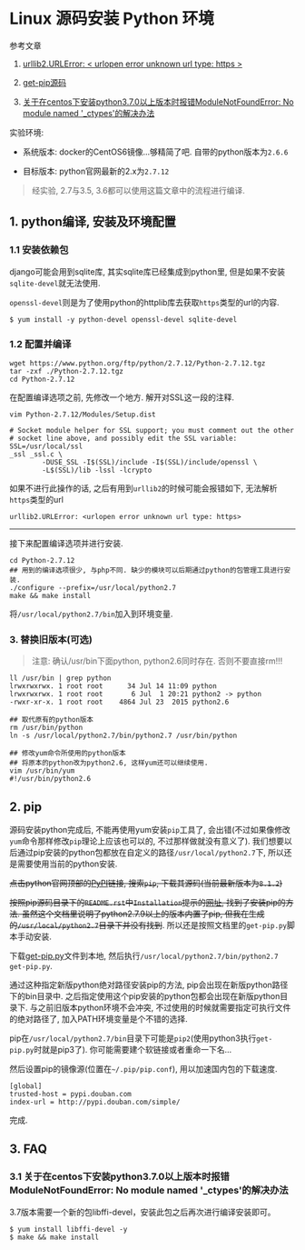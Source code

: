 # Linux 源码安装 Python 环境

<!-- <!tags!>: <!源码安装!> -->

<!-- <!key!>: eSy'39Nmarrypjlo -->

参考文章

1. [urllib2.URLError: < urlopen error unknown url type: https >](http://blog.csdn.net/hewy0526/article/details/9202523)

2. [get-pip源码](https://bootstrap.pypa.io/get-pip.py)

3. [关于在centos下安装python3.7.0以上版本时报错ModuleNotFoundError: No module named '_ctypes'的解决办法](https://blog.csdn.net/qq_36416904/article/details/79316972)

实验环境:

- 系统版本: docker的CentOS6镜像...够精简了吧. 自带的python版本为`2.6.6`

- 目标版本: python官网最新的2.x为`2.7.12`

> 经实验, 2.7与3.5, 3.6都可以使用这篇文章中的流程进行编译.

## 1. python编译, 安装及环境配置

### 1.1 安装依赖包

django可能会用到sqlite库, 其实sqlite库已经集成到python里, 但是如果不安装`sqlite-devel`就无法使用. 

`openssl-devel`则是为了使用python的httplib库去获取`https`类型的url的内容.

```
$ yum install -y python-devel openssl-devel sqlite-devel
```

### 1.2 配置并编译

```shell
wget https://www.python.org/ftp/python/2.7.12/Python-2.7.12.tgz
tar -zxf ./Python-2.7.12.tgz
cd Python-2.7.12
```

在配置编译选项之前, 先修改一个地方. 解开对SSL这一段的注释.

```shell
vim Python-2.7.12/Modules/Setup.dist

# Socket module helper for SSL support; you must comment out the other
# socket line above, and possibly edit the SSL variable:
SSL=/usr/local/ssl
_ssl _ssl.c \
        -DUSE_SSL -I$(SSL)/include -I$(SSL)/include/openssl \
        -L$(SSL)/lib -lssl -lcrypto

```

如果不进行此操作的话, 之后有用到`urllib2`的时候可能会报错如下, 无法解析`https`类型的url

```
urllib2.URLError: <urlopen error unknown url type: https>
```

------

接下来配置编译选项并进行安装.

```
cd Python-2.7.12
## 用到的编译选项很少, 与php不同. 缺少的模块可以后期通过python的包管理工具进行安装.
./configure --prefix=/usr/local/python2.7
make && make install
```

将`/usr/local/python2.7/bin`加入到环境变量.

### 3. 替换旧版本(可选)

> 注意: 确认/usr/bin下面python, python2.6同时存在. 否则不要直接rm!!!

```
ll /usr/bin | grep python
lrwxrwxrwx. 1 root root      34 Jul 14 11:09 python
lrwxrwxrwx. 1 root root       6 Jul  1 20:21 python2 -> python
-rwxr-xr-x. 1 root root    4864 Jul 23  2015 python2.6

## 取代原有的python版本
rm /usr/bin/python
ln -s /usr/local/python2.7/bin/python2.7 /usr/bin/python

## 修改yum命令所使用的python版本
## 将原本的python改为python2.6, 这样yum还可以继续使用.
vim /usr/bin/yum
#!/usr/bin/python2.6
```

## 2. pip

源码安装python完成后, 不能再使用yum安装`pip`工具了, 会出错(不过如果像修改`yum`命令那样修改`pip`理论上应该也可以的, 不过那样做就没有意义了). 我们想要以后通过pip安装的python包都放在自定义的路径`/usr/local/python2.7`下, 所以还是需要使用当前的python安装.

~~点击python官网顶部的[PyPI](https://pypi.python.org/pypi)链接, 搜索`pip`, 下载其源码(当前最新版本为`8.1.2`)~~

~~按照pip源码目录下的`README.rst`中`Installation`提示的[网址](https://pip.pypa.io/en/stable/installing/), 找到了安装pip的方法. 虽然这个文档里说明了python2.7.9以上的版本内置了pip, 但我在生成的`/usr/local/python2.7`目录下并没有找到~~. 所以还是按照文档里的`get-pip.py`脚本手动安装.

下载[get-pip.py](https://bootstrap.pypa.io/get-pip.py)文件到本地, 然后执行`/usr/local/python2.7/bin/python2.7 get-pip.py`.

通过这种指定新版python绝对路径安装pip的方法, pip会出现在新版python路径下的bin目录中. 之后指定使用这个pip安装的python包都会出现在新版python目录下. 与之前旧版本python环境不会冲突, 不过使用的时候就需要指定可执行文件的绝对路径了, 加入PATH环境变量是个不错的选择.

pip在`/usr/local/python2.7/bin`目录下可能是`pip2`(使用python3执行`get-pip.py`时就是pip3了). 你可能需要建个软链接或者重命一下名...

然后设置pip的镜像源(位置在`~/.pip/pip.conf`), 用以加速国内包的下载速度.

```
[global]
trusted-host = pypi.douban.com
index-url = http://pypi.douban.com/simple/
```

完成.

## 3. FAQ

### 3.1 关于在centos下安装python3.7.0以上版本时报错ModuleNotFoundError: No module named '_ctypes'的解决办法

3.7版本需要一个新的包libffi-devel，安装此包之后再次进行编译安装即可。

```
$ yum install libffi-devel -y
$ make && make install
```